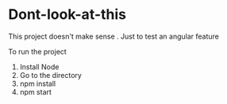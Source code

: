 # Dont-look-at-this
This project doesn't make sense . Just to test an angular feature

To run the project 
1) Install Node
2) Go to the directory 
3) npm install
4) npm start
